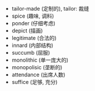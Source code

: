 - tailor-made (定制的), tailor: 裁缝
- spice (趣味, 调料)
- ponder (仔细考虑)
- depict (描画)
- legitimate (合法的)
- innard (内部结构)
- succumb (屈服)
- monolithic (单一庞大的)
- monopolisic (垄断的)
- attendance (出席人数)
- suffice (足够, 充分)